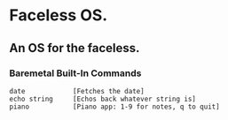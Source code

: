 # Faceless OS.

## An OS for the faceless.

### Baremetal Built-In Commands

```
date            [Fetches the date]
echo string     [Echos back whatever string is]
piano           [Piano app: 1-9 for notes, q to quit]
```

